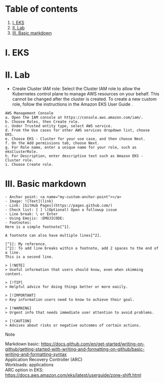 # Table of contents
1. [I. EKS](#eks)
2. [II. Lab](#lab)
3. [III. Basic markdown](#basic-markdown)

<a name="eks"></a>
# I. EKS

<a name="lab"></a>
# II. Lab
- Create Cluster IAM role: Select the Cluster IAM role to allow the Kubernetes control plane to manage AWS resources on your behalf. This cannot be changed after the cluster is created. To create a new custom role, follow the instructions in the Amazon EKS User Guide .
```
AWS Management Console
a. Open the IAM console at https://console.aws.amazon.com/iam/.
b. Choose Roles, then Create role.
c. Under Trusted entity type, select AWS service.
d. From the Use cases for other AWS services dropdown list, choose EKS.
e. Choose EKS - Cluster for your use case, and then choose Next.
f. On the Add permissions tab, choose Next.
g. For Role name, enter a unique name for your role, such as eksClusterRole.
h. For Description, enter descriptive text such as Amazon EKS - Cluster role.
i. Choose Create role.
```

<a name="basic-markdown"></a>
# III. Basic markdown

```
- Anchor point: <a name="my-custom-anchor-point"></a>
- Image: ![Text](link)
- Link: [GitHub Pages](https://pages.github.com/)
- Check list: [ ] \(Optional) Open a followup issue
- Line break: \ or Enter
- Using Emojis: :EMOJICODE:
- Footnotes:
Here is a simple footnote[^1].

A footnote can also have multiple lines[^2].

[^1]: My reference.
[^2]: To add line breaks within a footnote, add 2 spaces to the end of a line.  
This is a second line.

> [!NOTE]
> Useful information that users should know, even when skimming content.

> [!TIP]
> Helpful advice for doing things better or more easily.

> [!IMPORTANT]
> Key information users need to know to achieve their goal.

> [!WARNING]
> Urgent info that needs immediate user attention to avoid problems.

> [!CAUTION]
> Advises about risks or negative outcomes of certain actions.
```

<a name="note"></a>
> [!NOTE]
> Markdown basic: https://docs.github.com/en/get-started/writing-on-github/getting-started-with-writing-and-formatting-on-github/basic-writing-and-formatting-syntax \
> Application Recovery Controller (ARC)\
> Workloads: applications\
> ARC option in EKS: https://docs.aws.amazon.com/eks/latest/userguide/zone-shift.html

